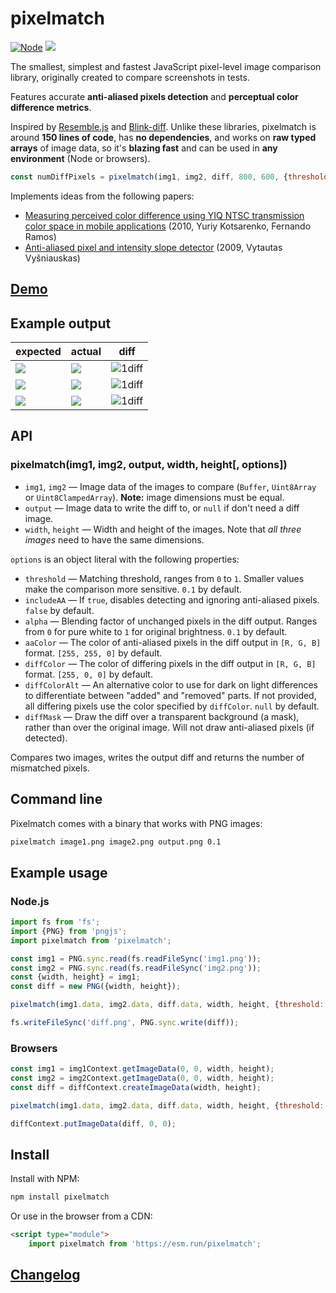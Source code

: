 # pixelmatch

[![Node](https://github.com/mapbox/pixelmatch/actions/workflows/node.yml/badge.svg)](https://github.com/mapbox/pixelmatch/actions/workflows/node.yml)
[![](https://img.shields.io/badge/simply-awesome-brightgreen.svg)](https://github.com/mourner/projects)

The smallest, simplest and fastest JavaScript pixel-level image comparison library,
originally created to compare screenshots in tests.

Features accurate **anti-aliased pixels detection**
and **perceptual color difference metrics**.

Inspired by [Resemble.js](https://github.com/Huddle/Resemble.js)
and [Blink-diff](https://github.com/yahoo/blink-diff).
Unlike these libraries, pixelmatch is around **150 lines of code**,
has **no dependencies**, and works on **raw typed arrays** of image data,
so it's **blazing fast** and can be used in **any environment** (Node or browsers).

```js
const numDiffPixels = pixelmatch(img1, img2, diff, 800, 600, {threshold: 0.1});
```

Implements ideas from the following papers:

- [Measuring perceived color difference using YIQ NTSC transmission color space in mobile applications](https://www.spiedigitallibrary.org/conference-proceedings-of-spie/8011/80119D/Simple-perceptual-color-space-for-color-specification-and-real-time/10.1117/12.901997.full) (2010, Yuriy Kotsarenko, Fernando Ramos)
- [Anti-aliased pixel and intensity slope detector](https://www.researchgate.net/publication/234126755_Anti-aliased_Pixel_and_Intensity_Slope_Detector) (2009, Vytautas Vyšniauskas)

## [Demo](https://observablehq.com/@mourner/pixelmatch-demo)

## Example output

| expected | actual | diff |
| --- | --- | --- |
| ![](test/fixtures/4a.png) | ![](test/fixtures/4b.png) | ![1diff](test/fixtures/4diff.png) |
| ![](test/fixtures/3a.png) | ![](test/fixtures/3b.png) | ![1diff](test/fixtures/3diff.png) |
| ![](test/fixtures/6a.png) | ![](test/fixtures/6b.png) | ![1diff](test/fixtures/6diff.png) |

## API

### pixelmatch(img1, img2, output, width, height[, options])

- `img1`, `img2` — Image data of the images to compare (`Buffer`, `Uint8Array` or `Uint8ClampedArray`). **Note:** image dimensions must be equal.
- `output` — Image data to write the diff to, or `null` if don't need a diff image.
- `width`, `height` — Width and height of the images. Note that _all three images_ need to have the same dimensions.

`options` is an object literal with the following properties:

- `threshold` — Matching threshold, ranges from `0` to `1`. Smaller values make the comparison more sensitive. `0.1` by default.
- `includeAA` — If `true`, disables detecting and ignoring anti-aliased pixels. `false` by default.
- `alpha` — Blending factor of unchanged pixels in the diff output. Ranges from `0` for pure white to `1` for original brightness. `0.1` by default.
- `aaColor` — The color of anti-aliased pixels in the diff output in `[R, G, B]` format. `[255, 255, 0]` by default.
- `diffColor` — The color of differing pixels in the diff output in `[R, G, B]` format. `[255, 0, 0]` by default.
- `diffColorAlt` — An alternative color to use for dark on light differences to differentiate between "added" and "removed" parts. If not provided, all differing pixels use the color specified by `diffColor`. `null` by default.
- `diffMask` — Draw the diff over a transparent background (a mask), rather than over the original image. Will not draw anti-aliased pixels (if detected).

Compares two images, writes the output diff and returns the number of mismatched pixels.

## Command line

Pixelmatch comes with a binary that works with PNG images:

```bash
pixelmatch image1.png image2.png output.png 0.1
```

## Example usage

### Node.js

```js
import fs from 'fs';
import {PNG} from 'pngjs';
import pixelmatch from 'pixelmatch';

const img1 = PNG.sync.read(fs.readFileSync('img1.png'));
const img2 = PNG.sync.read(fs.readFileSync('img2.png'));
const {width, height} = img1;
const diff = new PNG({width, height});

pixelmatch(img1.data, img2.data, diff.data, width, height, {threshold: 0.1});

fs.writeFileSync('diff.png', PNG.sync.write(diff));
```

### Browsers

```js
const img1 = img1Context.getImageData(0, 0, width, height);
const img2 = img2Context.getImageData(0, 0, width, height);
const diff = diffContext.createImageData(width, height);

pixelmatch(img1.data, img2.data, diff.data, width, height, {threshold: 0.1});

diffContext.putImageData(diff, 0, 0);
```

## Install

Install with NPM:

```bash
npm install pixelmatch
```

Or use in the browser from a CDN:

```html
<script type="module">
	import pixelmatch from 'https://esm.run/pixelmatch';
```

## [Changelog](https://github.com/mapbox/pixelmatch/releases)
